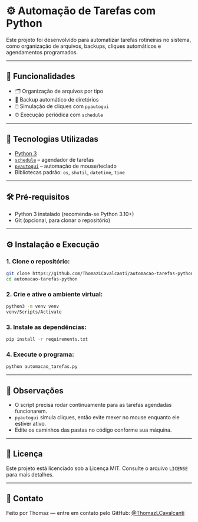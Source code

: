 # ⚙️ Automação de Tarefas com Python

Este projeto foi desenvolvido para automatizar tarefas rotineiras no sistema, como organização de arquivos, backups, cliques automáticos e agendamentos programados.

---

## 🚀 Funcionalidades

- 🗂️ Organização de arquivos por tipo
- 💾 Backup automático de diretórios
- 🖱️ Simulação de cliques com `pyautogui`
- ⏰ Execução periódica com `schedule`

---

## 🧰 Tecnologias Utilizadas

- [Python 3](https://www.python.org/)
- [`schedule`](https://pypi.org/project/schedule/) – agendador de tarefas
- [`pyautogui`](https://pypi.org/project/PyAutoGUI/) – automação de mouse/teclado
- Bibliotecas padrão: `os`, `shutil`, `datetime`, `time`

---

## 🛠️ Pré-requisitos

- Python 3 instalado (recomenda-se Python 3.10+)
- Git (opcional, para clonar o repositório)

---

## ⚙️ Instalação e Execução

### 1. Clone o repositório:

```bash
git clone https://github.com/ThomazLCavalcanti/automacao-tarefas-python.git
cd automacao-tarefas-python
```

### 2. Crie e ative o ambiente virtual:

```bash
python3 -m venv venv
venv/Scripts/Activate
```

### 3. Instale as dependências:

```bash
pip install -r requirements.txt
```

### 4. Execute o programa:

```bash
python automacao_tarefas.py
```

---

## 🧪 Observações

- O script precisa rodar continuamente para as tarefas agendadas funcionarem.
- `pyautogui` simula cliques, então evite mexer no mouse enquanto ele estiver ativo.
- Edite os caminhos das pastas no código conforme sua máquina.

---

## 📄 Licença

Este projeto está licenciado sob a Licença MIT. Consulte o arquivo `LICENSE` para mais detalhes.

---

## 🤝 Contato

Feito por Thomaz — entre em contato pelo GitHub: [@ThomazLCavalcanti](https://github.com/ThomazLCavalcanti/)
